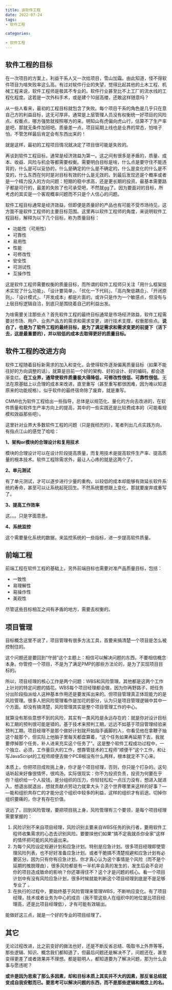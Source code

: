```yaml
---
title: 谈软件工程
date: 2022-07-24
tags: 
- 软件工程

categories:

- 软件工程
---
```




## 软件工程的目标

在一次项目的方案上，利益干系人又一次给项目，雪山加霜。由此知道，怪不得软件项目为啥失败率这么高。有过对软件行业的失望，觉得比起其他的土木工程、机械工程来说，软件工程师是极其不专业的。软件行业甚至比不上工厂的流水线的工程化程度。这若是一次外科手术，或是建个10层高楼，还敢这样随意吗？



从一些人看来，最初的工程目标就包含了失败。每个项目干系的角色是几乎只在意自己方的利益目标，这无可厚非。通常是上层管理人员没有权衡统一好项目的风险点、权衡点，哪方强势就按照哪方的来。明知山有虎偏向虎山行，估算不了生产率是吧，那就无条件加班吧。质量差一点，项目延期上线也是业界的常态，怕啥子怕，不管怎样最后肯定会有东西出来的！



就是这样，最初的工程项目情况就决定了项目很可能是失败的。



再谈到软件工程目标，通常是经济效益为第一。这之间有很多是矛盾的，质量、成本、收益、风险与机会等都需要权衡。需要明白目标是啥，什么点是要守住不能违背的，什么是可以妥协的，什么是确定的什么是不确定的，什么是变化的什么是不变的，什么东西在何时是对目标有效的什么是无效的。到最后发现还是个概率或者是一个精力投入的方向问题：短期的稳中求高，还是更长期的投资。最基本需要路子都是可行的，最差的失败了也可承受吧，不然就gg了。因为要面对的目标，所考虑的其实是一个客观概率问题而不只是个人信心的问题。



软件工程目标通常是经济效益，但即便是质量好的产品也有可能不受市场待见，这方面不是软件工程师的主要目标范围。这里再以软件工程师的角度，来说明软件工程目标，解释为以下几个目标，称为质量目标：

- 功能性（可用性）
- 可靠性
- 易用性
- 性能
- 可修改性
- 安全性
- 可测试性
- 互操作性

这是软件工程师需要权衡的质量目标，而所谓的软件工程师只关注「用什么框架技术实现了什么功能」、「设计要简单」、「优化一下代码」、「高内聚低耦合」、「开闭原则」、「设计模式」、「开发成本」都是片面的。或许只是作为一个敏感点，但没有与上层目标逻辑自洽，到底只是围绕着自己的利益出发。



为啥需要关注那些点？首先软件工程的最终目标通常是市场经济效益，软件工程需要对市场、用户、业务产品方的需求和需求变更，进行技术支撑，权衡那些点。**说白了，也是为了软件工程的最终目标，是为了满足需求和需求变更的前提下（活下去，这是最重要的），并以较低的成本去取得更好的质量目标。**



## 软件工程的改进方向

软件工程随着目标新需求的加入和变化，会使得软件逐渐偏离质量目标（如果不能往好的方向调整的话），就算是目前一个好的架构、好的设计、好的编码，都会逐渐变烂。**在工业界，通常使软件质量极大得降低，可修改性很低、可靠性很低**。无法在原基础上以合理的成本来改进，直至重写（甚至重写都很困难，因为难以知道原来的功能规格）。似乎软件的最终宿命除了废弃，就是重写。



CMMI也为软件工程给出一些指导，总体是以规范化、量化的方向去改进的，在软件质量和软件生产率方向上的提高，其中的一些实践还是比较费成本的（可能看规模和效益那些吧）。



这里针对业界大多数软件工程的问题（只是我经历的），笔者列出几点实践方向，有指点江山的感觉了哈哈：

**1、架构or模块的合理设计和复用技术**

模块的合理设计可以在设计阶段提高质量，而复用技术是提高软件生产率、提高质量的根本技术。软件工程除需求外，最让人心疼的就是这两个了。



**2、单元测试**

有了单元测试，才可以逐步进行少量的重构，以较低的成本却能够有效延长软件系统的寿命，甚至可以让系统起死回生。不然系统要想跟上变化，那就要废弃或重写了。



**3、提高工作效率**

这。。。只是字面意思。



**4、系统监控**

这个需要量化系统的数据，来监控系统的一些指标，进一步提高软件质量。



## 前端工程

前端工程在软件工程的基础上，另外前端目标也需要对准产品质量目标，包括：

- 一致性
- 易理解性
- 易操作性
- 美观性

尽管这些目标相互之间有矛盾的地方，需要去权衡的。



## 项目管理

目标概念这里不说了，项目管理有很多方法工具，首要来搞清楚一个项目是怎么被控制住的。

这个问题还是要回到“守弱”这个主题上：相信可以解决问题的东西，不要相信概念本身。你管控一个项目，不是为了满足PMP的那些方法论的，是为了实现项目目标的。

所以，项目经理的核心工作是两个问题：WBS和风险管理。其他都是这两个工作上针对的特定问题的插花。WBS每个项目经理都会做，因为你再野路子，把任务分出阶段指派给人这种基本作用还是要发挥出来的。但项目管理真正体现能力的是风险管理。很多人把风险管理看作是加花的部分，认为只是项目管理逻辑中其中一个方面。却没有搞清楚，风险管理其实是整个项目管理工作的中心。

就算没有那些意想不到的风险，其实有一类风险是永远存在的：就是你对设计目标和工期的预判很可能是错的。基于技术来预判工期，远远不如基于项目管理经验来预判工期。项目经理不是那个做好计划就开始指手画脚的人，你看见他在拿鞭子抽这个敲那个，但实际上他脑子里每天都盘算着，“这个任务如果再延期下去，我就要停掉那个任务，补人进来充实这个任务了”。这是整个软件工程成功过程中，一个独立、必须，工作量巨大的工作，想靠管技术的工程师“顺便干”这个工作，和让写JavaScript的工程师顺便去做个PCB板没有什么两样，根本就定不下心来。

本质上，你把项目成败挑上身，你才是个项目经理，否则，你只是个打杂的。这句话听起来好像很情怀，很鸡汤，实际很现实：你不为投资负责，投资为何要在乎你？组织给一个人投钱，是分组织的压力，你轻轻松松一点压力没有，想进入就进入，想退出就退出，想就贡献点劳动力就拿大头？这个世界哪里来这样的好事？— —能和组织共存亡的才能分这个组织中较多的利益，这样的组织才有前途。切掉你组织要痛的，你才有存在价值。

说远了，回到风险管理，要把项目挑上身，风险管理有三个要领，是每个项目经理需要掌握的：

1. 风险识别不来自项目经理，风险识别主要来自WBS任务的执行者，要用软件工程师收集需求的心态去识别风险。要要挟他们如果“搞不定我就杀你全家”这样的情怀把可能的风险逼出来。
2. 为每个风险设定规避计划和应急计划。特别是应急计划。很多项目经理即使管理风险列表，也不好好准备应急计划。或者干脆搞不清楚规避和应急计划有必要区分。因为只有你有应急计划，你才真心认为这个事情是个风险（而不是个延期的推脱理由），很多风险都是有一半机率会真的发生的，发生后会不会对你的项目造成致命的影响？你还罩得住不？这个才是问题的核心。看一个项目计划中有没有风险应急计划，很多时候就能判断这个项目经理到底是不是足够专业了 。
3. 在执行的过程中，要始终基于风险管理来管理WBS，不断响应变化。有了项目经理，技术或者业务为中心的成员（我不管这些人在组织中的地位是比项目经理高，还是比项目经理低），才有可能有效输出。

能做好这三点，就是一个好的专业的项目经理了。



## 其它

无论过程改进，比之前变好的做法也好，还是不断反省总结、吸取书上外界等等，那些逻辑、知识、概念我们都知道了，但最后问题还是解决不了，问题还在，甚至变得更差了或者效果并不理想。都是聪明人，都知道要为了解决问题，那为什么会事与愿违呢？

**或许是因为思索了那么多因素，却和目标本质上其实并不大的因素，那反省总结就变成自我安慰而已。要思考可以解决问题的东西，而不是那些逻辑和概念上的名。**









